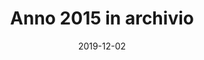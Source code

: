 ---
title: "Anno 2015 in archivio"
date: "2019-12-02"
taxonomy: 
    tag: [anno-2015-in-archivio]
content:
    items: '@self.children'
---